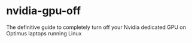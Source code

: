 # nvidia-gpu-off
The definitive guide to completely turn off your Nvidia dedicated GPU on Optimus laptops running Linux
